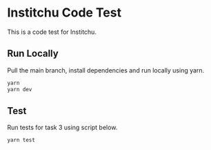 # Institchu Code Test

This is a code test for Institchu.

## Run Locally

Pull the main branch, install dependencies and run locally using yarn.

```bash
yarn
yarn dev
```

## Test

Run tests for task 3 using script below.

```bash
yarn test
```
